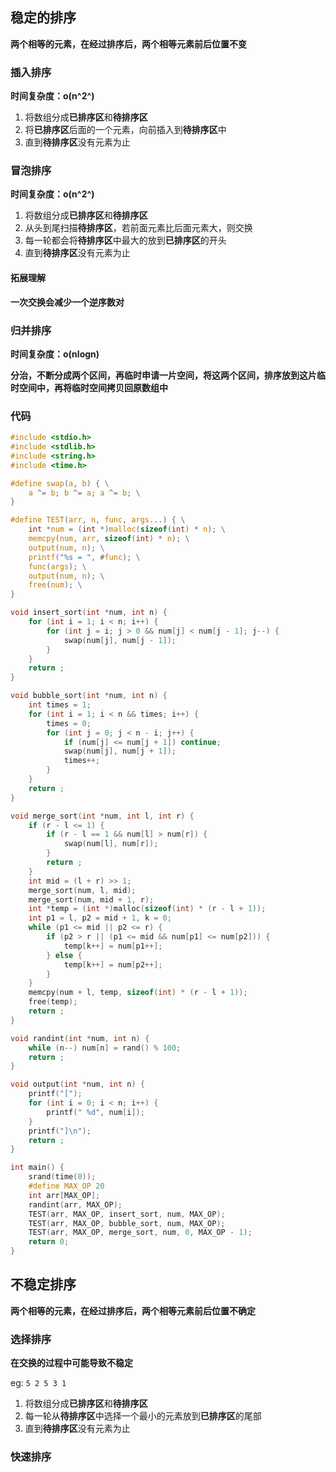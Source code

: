 ## 稳定的排序

**两个相等的元素，在经过排序后，两个相等元素前后位置不变**



### 插入排序

**时间复杂度：o(n^2^)**



1. 将数组分成**已排序区**和**待排序区**
2. 将**已排序区**后面的一个元素，向前插入到**待排序区**中
3. 直到**待排序区**没有元素为止





### 冒泡排序

**时间复杂度：o(n^2^)**



1. 将数组分成**已排序区**和**待排序区**
2. 从头到尾扫描**待排序区**，若前面元素比后面元素大，则交换
3. 每一轮都会将**待排序区**中最大的放到**已排序区**的开头
4. 直到**待排序区**没有元素为止



#### 拓展理解

**一次交换会减少一个逆序数对**



### 归并排序

**时间复杂度：o(nlogn)**



**分治，不断分成两个区间，再临时申请一片空间，将这两个区间，排序放到这片临时空间中，再将临时空间拷贝回原数组中**



### 代码

```c
#include <stdio.h>
#include <stdlib.h>
#include <string.h>
#include <time.h>

#define swap(a, b) { \
    a ^= b; b ^= a; a ^= b; \
}

#define TEST(arr, n, func, args...) { \
    int *num = (int *)malloc(sizeof(int) * n); \
    memcpy(num, arr, sizeof(int) * n); \
    output(num, n); \
    printf("%s = ", #func); \
    func(args); \
    output(num, n); \
    free(num); \
}

void insert_sort(int *num, int n) {
    for (int i = 1; i < n; i++) {
        for (int j = i; j > 0 && num[j] < num[j - 1]; j--) {
            swap(num[j], num[j - 1]);
        }
    }
    return ;
}

void bubble_sort(int *num, int n) {
    int times = 1;
    for (int i = 1; i < n && times; i++) {
        times = 0;
        for (int j = 0; j < n - i; j++) {
            if (num[j] <= num[j + 1]) continue;
            swap(num[j], num[j + 1]);
            times++;
        }
    }
    return ;
}

void merge_sort(int *num, int l, int r) {
    if (r - l <= 1) {
        if (r - l == 1 && num[l] > num[r]) {
            swap(num[l], num[r]);
        }
        return ;
    }
    int mid = (l + r) >> 1;
    merge_sort(num, l, mid);
    merge_sort(num, mid + 1, r);
    int *temp = (int *)malloc(sizeof(int) * (r - l + 1));
    int p1 = l, p2 = mid + 1, k = 0;
    while (p1 <= mid || p2 <= r) {
        if (p2 > r || (p1 <= mid && num[p1] <= num[p2])) {
            temp[k++] = num[p1++];
        } else {
            temp[k++] = num[p2++];
        }
    }
    memcpy(num + l, temp, sizeof(int) * (r - l + 1));
    free(temp);
    return ;
}

void randint(int *num, int n) {
    while (n--) num[n] = rand() % 100;
    return ;
}

void output(int *num, int n) {
    printf("[");
    for (int i = 0; i < n; i++) {
        printf(" %d", num[i]);
    }
    printf("]\n");
    return ;
}

int main() {
    srand(time(0));
    #define MAX_OP 20
    int arr[MAX_OP];
    randint(arr, MAX_OP);
    TEST(arr, MAX_OP, insert_sort, num, MAX_OP);
    TEST(arr, MAX_OP, bubble_sort, num, MAX_OP);
    TEST(arr, MAX_OP, merge_sort, num, 0, MAX_OP - 1);
    return 0;
}
```







## 不稳定排序

**两个相等的元素，在经过排序后，两个相等元素前后位置不确定**



### 选择排序

**在交换的过程中可能导致不稳定**

eg: `5 2 5 3 1`



1. 将数组分成**已排序区**和**待排序区**
2. 每一轮从**待排序区**中选择一个最小的元素放到**已排序区**的尾部
3. 直到**待排序区**没有元素为止



### 快速排序

